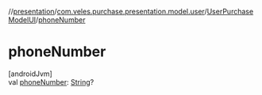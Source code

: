 //[presentation](../../../index.md)/[com.veles.purchase.presentation.model.user](../index.md)/[UserPurchaseModelUI](index.md)/[phoneNumber](phone-number.md)

# phoneNumber

[androidJvm]\
val [phoneNumber](phone-number.md): [String](https://kotlinlang.org/api/latest/jvm/stdlib/kotlin/-string/index.html)?
